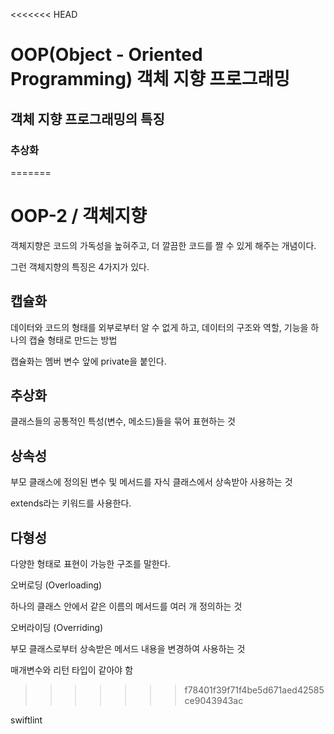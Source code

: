 <<<<<<< HEAD
# OOP(Object - Oriented  Programming) 객체 지향 프로그래밍 

## 객체 지향 프로그래밍의 특징 

### 추상화 
=======
# OOP-2 / 객체지향 

객체지향은 코드의 가독성을 높혀주고, 더 깔끔한 코드를 짤 수 있게 해주는 개념이다.

그런 객체지향의 특징은 4가지가 있다.

## 캡슐화

데이터와 코드의 형태를 외부로부터 알 수 없게 하고, 데이터의 구조와 역할, 기능을 하나의 캡슐 형태로 만드는 방법

캡슐화는 멤버 변수 앞에 private을 붙인다. 

## 추상화 

클래스들의 공통적인 특성(변수, 메소드)들을 묶어 표현하는 것

## 상속성

부모 클래스에 정의된 변수 및 메서드를 자식 클래스에서 상속받아 사용하는 것

extends라는 키워드를 사용한다.

## 다형성

다양한 형태로 표현이 가능한 구조를 말한다.

오버로딩 (Overloading)

하나의 클래스 안에서 같은 이름의 메서드를 여러 개 정의하는 것

오버라이딩 (Overriding)

부모 클래스로부터 상속받은 메서드 내용을 변경하여 사용하는 것

매개변수와 리턴 타입이 같아야 함
>>>>>>> f78401f39f71f4be5d671aed42585ce9043943ac

swiftlint 

